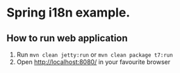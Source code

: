 # Spring i18n example.

## How to run web application

1. Run `mvn clean jetty:run` or `mvn clean package t7:run`
2. Open [http://localhost:8080/](http://localhost:8080/) in your favourite browser

